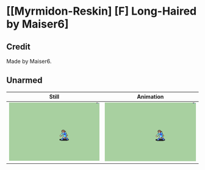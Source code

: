 # [\[Myrmidon-Reskin\] \[F\] Long-Haired by Maiser6]

## Credit

Made by Maiser6.
	
## Unarmed

| Still | Animation |
| :---: | :-------: |
| ![Unarmed still](./Unarmed_000.png) | ![Unarmed animation](./Unarmed.gif) |
